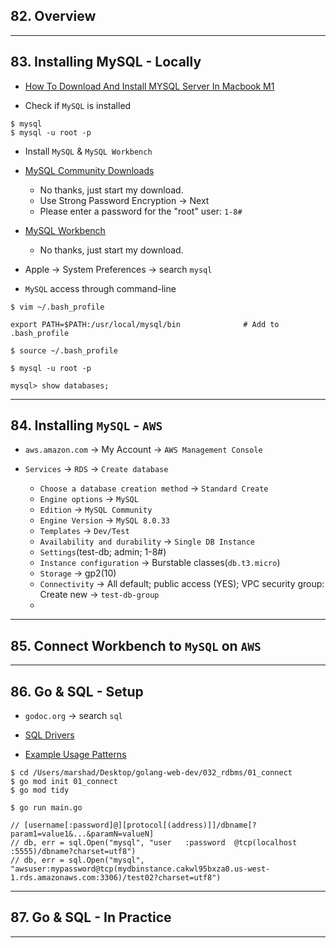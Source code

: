 ## 82. Overview

***

## 83. Installing MySQL - Locally

* [How To Download And Install MYSQL Server In Macbook M1](https://www.youtube.com/watch?v=aWZKws7RWic)

* Check if `MySQL` is installed

```
$ mysql
$ mysql -u root -p
```

* Install `MySQL` & `MySQL Workbench`

* [MySQL Community Downloads](https://dev.mysql.com/downloads/mysql/)
    - No thanks, just start my download.
    - Use Strong Password Encryption -> Next
    - Please enter a password for the "root" user: `1-8#`

* [MySQL Workbench](https://dev.mysql.com/downloads/workbench/)
    - No thanks, just start my download.

* Apple -> System Preferences -> search `mysql`

* `MySQL` access through command-line

```
$ vim ~/.bash_profile

export PATH=$PATH:/usr/local/mysql/bin              # Add to .bash_profile
```

```
$ source ~/.bash_profile
```

```
$ mysql -u root -p

mysql> show databases;
```
***

## 84. Installing `MySQL` - `AWS`

* `aws.amazon.com` -> My Account -> `AWS Management Console` 

* `Services` -> `RDS` -> `Create database`
    - `Choose a database creation method` -> `Standard Create`    
    - `Engine options` -> `MySQL`
    - `Edition` -> `MySQL Community`    
    - `Engine Version` -> `MySQL 8.0.33` 
    - `Templates` -> `Dev/Test`
    - `Availability and durability` -> `Single DB Instance`
    - `Settings`(test-db; admin; 1-8#)
    - `Instance configuration` -> Burstable classes(`db.t3.micro`)
    - `Storage` -> gp2(10)
    - `Connectivity` -> All default; public access (YES); VPC security group: Create new -> `test-db-group`
    - 
***

## 85. Connect Workbench to `MySQL` on `AWS`

***

## 86. Go & SQL - Setup

* `godoc.org` -> search `sql`

* [SQL Drivers](https://github.com/golang/go/wiki/SQLDrivers)
* [Example Usage Patterns](https://github.com/golang/go/wiki/SQLInterface)

```
$ cd /Users/marshad/Desktop/golang-web-dev/032_rdbms/01_connect
$ go mod init 01_connect
$ go mod tidy

$ go run main.go
```

```
// [username[:password]@][protocol[(address)]]/dbname[?param1=value1&...&paramN=valueN]
// db, err = sql.Open("mysql", "user   :password  @tcp(localhost                                            :5555)/dbname?charset=utf8")
// db, err = sql.Open("mysql", "awsuser:mypassword@tcp(mydbinstance.cakwl95bxza0.us-west-1.rds.amazonaws.com:3306)/test02?charset=utf8")
```

***

## 87. Go & SQL - In Practice

***
